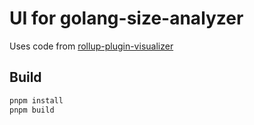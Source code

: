 # UI for golang-size-analyzer

Uses code from [rollup-plugin-visualizer](https://github.com/btd/rollup-plugin-visualizer)

## Build

```bash
pnpm install
pnpm build
```
